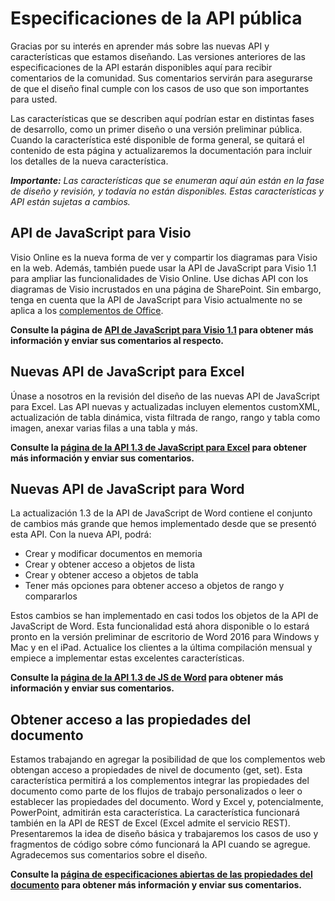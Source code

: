 # <a name="open-api-specifications"></a>Especificaciones de la API pública

Gracias por su interés en aprender más sobre las nuevas API y características que estamos diseñando. Las versiones anteriores de las especificaciones de la API estarán disponibles aquí para recibir comentarios de la comunidad. Sus comentarios servirán para asegurarse de que el diseño final cumple con los casos de uso que son importantes para usted. 

Las características que se describen aquí podrían estar en distintas fases de desarrollo, como un primer diseño o una versión preliminar pública. Cuando la característica esté disponible de forma general, se quitará el contenido de esta página y actualizaremos la documentación para incluir los detalles de la nueva característica. 

_**Importante:** Las características que se enumeran aquí aún están en la fase de diseño y revisión, y todavía no están disponibles. Estas características y API están sujetas a cambios._

## <a name="visio-javascript-apis"></a>API de JavaScript para Visio
Visio Online es la nueva forma de ver y compartir los diagramas para Visio en la web. Además, también puede usar la API de JavaScript para Visio 1.1 para ampliar las funcionalidades de Visio Online. Use dichas API con los diagramas de Visio incrustados en una página de SharePoint. Sin embargo, tenga en cuenta que la API de JavaScript para Visio actualmente no se aplica a los [complementos de Office](https://dev.office.com/docs/add-ins/overview/office-add-ins).

**Consulte la página de [API de JavaScript para Visio 1.1](https://github.com/OfficeDev/office-js-docs/tree/VisioJs_1.1_Openspec) para obtener más información y enviar sus comentarios al respecto.**

## <a name="new-excel-javascript-apis"></a>Nuevas API de JavaScript para Excel
Únase a nosotros en la revisión del diseño de las nuevas API de JavaScript para Excel. Las API nuevas y actualizadas incluyen elementos customXML, actualización de tabla dinámica, vista filtrada de rango, rango y tabla como imagen, anexar varias filas a una tabla y más. 

**Consulte la [página de la API 1.3 de JavaScript para Excel](https://github.com/OfficeDev/office-js-docs/tree/ExcelJs_1.3_OpenSpec) para obtener más información y enviar sus comentarios.**

## <a name="new-word-javascript-apis"></a>Nuevas API de JavaScript para Word
La actualización 1.3 de la API de JavaScript de Word contiene el conjunto de cambios más grande que hemos implementado desde que se presentó esta API. Con la nueva API, podrá: 

* Crear y modificar documentos en memoria
* Crear y obtener acceso a objetos de lista
* Crear y obtener acceso a objetos de tabla
* Tener más opciones para obtener acceso a objetos de rango y compararlos

Estos cambios se han implementado en casi todos los objetos de la API de JavaScript de Word. Esta funcionalidad está ahora disponible o lo estará pronto en la versión preliminar de escritorio de Word 2016 para Windows y Mac y en el iPad. Actualice los clientes a la última compilación mensual y empiece a implementar estas excelentes características.

**Consulte la [página de la API 1.3 de JS de Word](https://github.com/OfficeDev/office-js-docs/tree/WordJs_1.3_Openspec/word) para obtener más información y enviar sus comentarios.**

## <a name="document-properties-access"></a>Obtener acceso a las propiedades del documento
Estamos trabajando en agregar la posibilidad de que los complementos web obtengan acceso a propiedades de nivel de documento (get, set). Esta característica permitirá a los complementos integrar las propiedades del documento como parte de los flujos de trabajo personalizados o leer o establecer las propiedades del documento. Word y Excel y, potencialmente, PowerPoint, admitirán esta característica. La característica funcionará también en la API de REST de Excel (Excel admite el servicio REST). Presentaremos la idea de diseño básica y trabajaremos los casos de uso y fragmentos de código sobre cómo funcionará la API cuando se agregue. Agradecemos sus comentarios sobre el diseño. 

**Consulte la [página de especificaciones abiertas de las propiedades del documento](https://github.com/OfficeDev/office-js-docs/tree/DocumentProperties_OpenSpec) para obtener más información y enviar sus comentarios.**

